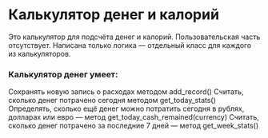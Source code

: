 # Калькулятор денег и калорий
Это калькулятор для подсчёта денег и калорий. Пользовательская часть отсутствует. Написана только логика — отдельный класс для каждого из калькуляторов.
### Калькулятор денег умеет:
Сохранять новую запись о расходах методом add_record()
Считать, сколько денег потрачено сегодня методом get_today_stats()
Определять, сколько ещё денег можно потратить сегодня в рублях, долларах или евро — метод get_today_cash_remained(currency)
Считать, сколько денег потрачено за последние 7 дней — метод get_week_stats()

